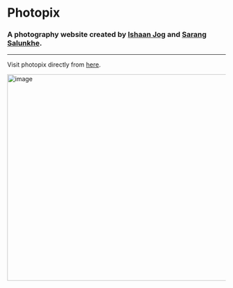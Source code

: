 # Photopix
### A photography website created by [Ishaan Jog](https://github.com/Ishaan-Jog) and [Sarang Salunkhe](https://github.com/Sarang-Salunkhe).

---

Visit photopix directly from [here](https://ishaan-jog.github.io/photopix/).

<img width="959" height="476" alt="image" src="https://github.com/user-attachments/assets/24e651f1-e8aa-412e-bc14-96c21c7077ef" />
